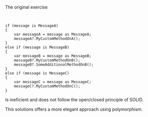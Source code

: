 The original exercise<br/><br/>

<pre><code class="language-csharp">
if (message is MessageA)
{
    var messageA = message as MessageA;
    messageA?.MyCustomMethodOnA();
}
else if (message is MessageB)
{
    var messageB = message as MessageB;
    messageB?.MyCustomMethodOnB();
    messageB?.SomeAdditionalMethodOnB();
}
else if (message is MessageC)
{
    var messageC = message as MessageC;
    messageC?.MyCustomMethodOnC();
}
</code></pre>


<p>Is ineficient and does not follow the open/closed principle of SOLID.</p>
<p>This solutions offers a more elegant approach using polymorphism.</p>
